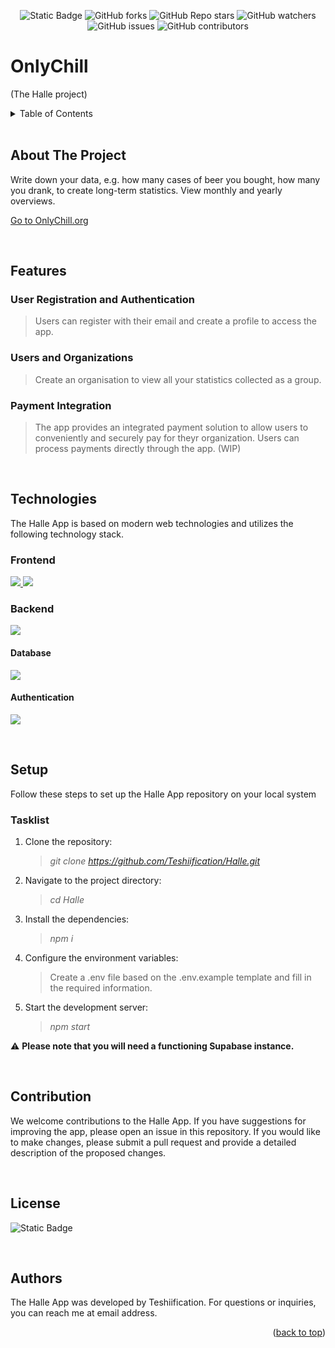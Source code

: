 
<!-- BACk TO TOP LINk -->
<a name="readme-top"></a>

<center>

<!-- PROJECT SHIELDS -->
![Static Badge](https://img.shields.io/badge/MIT-green?label=LICENSE&link=https%3A%2F%2Fgithub.com%2FTeshiification%2FHalle%2Fblob%2Fmain%2FLICENSE)
![GitHub forks](https://img.shields.io/github/forks/Teshiification/Halle)
![GitHub Repo stars](https://img.shields.io/github/stars/Teshiification/Halle)
![GitHub watchers](https://img.shields.io/github/watchers/Teshiification/Halle)
![GitHub issues](https://img.shields.io/github/issues/Teshiification/Halle)
![GitHub contributors](https://img.shields.io/github/contributors/Teshiification/Halle)

</center>

<!-- PROJECT LOGO -->



# OnlyChill
(The Halle project)
<!-- TABLE OF CONTENTS -->
<details>

<summary>Table of Contents</summary>

- [Features](#features)
- [Technologies](#technologies)
- [Setup](#setup)
- [Contribution](#contribution)
- [License](#license)
- [Authors](#authors)

</details>

</br>

<!-- ABOUT THE PROJECT -->
## About The Project 

Write down your data, e.g. how many cases of beer you bought, how many you drank, to create long-term statistics. View monthly and yearly overviews.

[Go to OnlyChill.org](https://onlychill.org)

</br>

<!-- Features -->
## Features

### User Registration and Authentication
>Users can register with their email and create a profile to access the app.

### Users and Organizations
>Create an organisation to view all your statistics collected as a group.

### Payment Integration
>The app provides an integrated payment solution to allow users to conveniently and securely pay for theyr organization. Users can process payments directly through the app. (WIP)

</br>

<!-- Technologies -->
## Technologies

The Halle App is based on modern web technologies and utilizes the following technology stack.

### Frontend 

<a href="https://reactjs.org/" target="_blank"><img src="https://img.shields.io/badge/React-gray?logo=react&logoColor=%2361DAFB&labelColor=white&color=%2361DAFB"/> </a>
<a href="https://tailwindcss.com/" target="_blank" ><img src="https://img.shields.io/badge/TawilwindCSS-gray?logo=tailwindcss&logoColor=%2306B6D4&labelColor=white&color=%2306B6D4"/></a>

### Backend
<a href="https://supabase.com/" target="_blank" ><img src="https://img.shields.io/badge/Supabase-gray?logo=supabase&logoColor=%233FCF8E&labelColor=white&color=%233FCF8E"/> </a>

#### Database
<a href="https://supabase.com/docs/guides/database/overview" target="_blank" ><img src="https://img.shields.io/badge/Postgresql (via Supabase)-gray?logo=postgresql&logoColor=%234169E1&labelColor=white&color=%234169E1"/></a>

#### Authentication
<a href="https://supabase.com/docs/guides/auth" target="_blank" ><img src="https://img.shields.io/badge/Supabase_Authentication-gray?logo=supabase&logoColor=%233FCF8E&labelColor=white&color=%233FCF8E"/></a>

</br>

<!-- Setup -->
##  Setup

Follow these steps to set up the Halle App repository on your local system

### Tasklist
1. Clone the repository: 
    > *git clone https://github.com/Teshiification/Halle.git*
2. Navigate to the project directory: 
    > *cd Halle*
3. Install the dependencies: 
    > *npm i*
4. Configure the environment variables: 
    > Create a .env file based on the .env.example template and fill in the required information.
5. Start the development server: 
    > *npm start*

:warning: __Please note that you will need a functioning Supabase instance.__

</br>

<!-- Contribution -->
##  Contribution

We welcome contributions to the Halle App. If you have suggestions for improving the app, please open an issue in this repository. If you would like to make changes, please submit a pull request and provide a detailed description of the proposed changes.

</br>

<!-- License -->

##  License 

 ![Static Badge](https://img.shields.io/badge/MIT-green?label=LICENSE&link=https%3A%2F%2Fgithub.com%2FTeshiification%2FHalle%2Fblob%2Fmain%2FLICENSE)
 
</br>

<!-- Authors -->
## Authors

The Halle App was developed by Teshiification. For questions or inquiries, you can reach me at email address.

<p align="right">(<a href="#readme-top">back to top</a>)</p>
